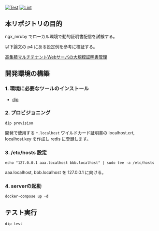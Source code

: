 [![Test](https://github.com/kenzo0107/ngx_mruby-ssl-dynamic-delivery/actions/workflows/test.yml/badge.svg)](https://github.com/kenzo0107/ngx_mruby-ssl-dynamic-delivery/actions/workflows/test.yml) [![Lint](https://github.com/kenzo0107/ngx_mruby-ssl-dynamic-delivery/actions/workflows/lint.yml/badge.svg)](https://github.com/kenzo0107/ngx_mruby-ssl-dynamic-delivery/actions/workflows/lint.yml)

## 本リポジトリの目的
ngx_mruby でローカル環境で動的証明書配信を試験する。

以下論文の p4 にある設定例を参考に検証する。

[高集積マルチテナントWebサーバの大規模証明書管理](https://rand.pepabo.com/papers/iot37-proceeding-matsumotory.pdf)


## 開発環境の構築

### 1. 環境に必要なツールのインストール

- [dip](https://github.com/bibendi/dip)

### 2. プロビジョニング

```console
dip provision
```

開発で使用する `*.localhost` ワイルドカード証明書の localhost.crt, localhost.key を作成し redis に登録します。

### 3. /etc/hosts 設定

```console
echo "127.0.0.1 aaa.localhost bbb.localhost" | sudo tee -a /etc/hosts
```

aaa.localhost, bbb.localhost を 127.0.0.1 に向ける。

### 4. serverの起動

```console
docker-compose up -d
```

## テスト実行

```console
dip test
```
